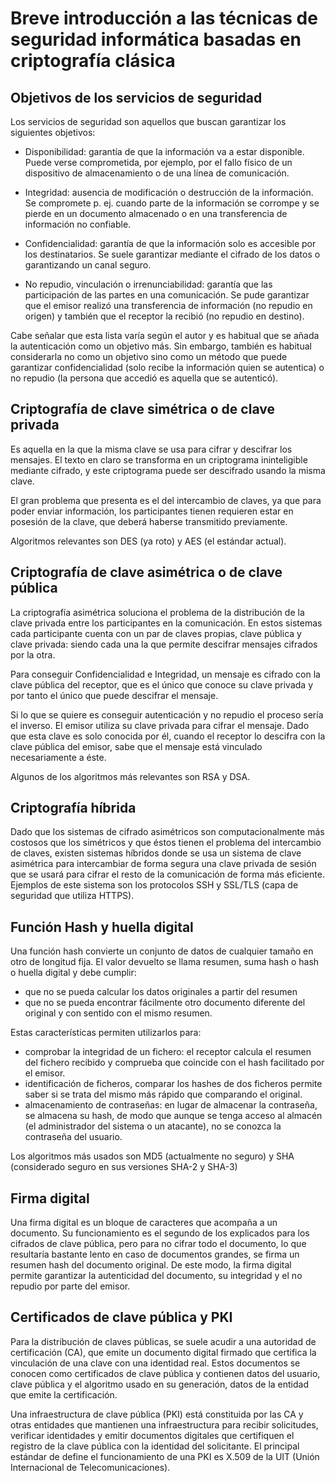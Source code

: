 # Breve introducción a las técnicas de seguridad informática basadas en criptografía clásica

## Objetivos de los servicios de seguridad

Los servicios de seguridad son aquellos que buscan garantizar los siguientes objetivos:

- Disponibilidad: garantía de que la información va a estar disponible. Puede verse comprometida, por ejemplo, por el fallo físico de un dispositivo de almacenamiento o de una línea de comunicación.

- Integridad: ausencia de modificación o destrucción de la información. Se compromete p. ej. cuando parte de la información se corrompe y se pierde en un documento almacenado o en una transferencia de información no confiable.

- Confidencialidad: garantía de que la información solo es accesible por los destinatarios. Se suele garantizar mediante el cifrado de los datos o garantizando un canal seguro.

- No repudio, vinculación o irrenunciabilidad: garantía que las participación de las partes en una comunicación. Se pude garantizar que el emisor realizó una transferencia de información (no repudio en origen) y también que el receptor la recibió (no repudio en destino).

Cabe señalar que esta lista varía según el autor y es habitual que se añada la autenticación como un objetivo más. Sin embargo, también es habitual considerarla no como un objetivo sino como un método que puede garantizar confidencialidad (solo recibe la información quien se autentica) o no repudio (la persona que accedió es aquella que se autenticó).

## Criptografía de clave simétrica o de clave privada

Es aquella en la que la misma clave se usa para cifrar y descifrar los mensajes. El texto en claro se transforma en un criptograma ininteligible mediante cifrado, y este criptograma puede ser descifrado usando la misma clave.

El gran problema que presenta es el del intercambio de claves, ya que para poder enviar información, los participantes tienen requieren estar en posesión de la clave, que deberá haberse transmitido previamente.

Algoritmos relevantes son DES (ya roto) y AES (el estándar actual).

## Criptografía de clave asimétrica o de clave pública

La criptografía asimétrica soluciona el problema de la distribución de la clave privada entre los participantes en la comunicación. En estos sistemas cada participante cuenta con un par de claves propias, clave pública y clave privada: siendo cada una la que permite descifrar mensajes cifrados por la otra.

Para conseguir Confidencialidad e Integridad, un mensaje es cifrado con la clave pública del receptor, que es el único que conoce su clave privada y por tanto el único que puede descifrar el mensaje.

Si lo que se quiere es conseguir autenticación y no repudio el proceso sería el inverso. El emisor utiliza su clave privada para cifrar el mensaje. Dado que esta clave es solo conocida por él, cuando el receptor lo descifra con la clave pública del emisor, sabe que el mensaje está vinculado necesariamente a éste.

Algunos de los algoritmos más relevantes son RSA y DSA.

## Criptografía híbrida

Dado que los sistemas de cifrado asimétricos son computacionalmente más costosos que los simétricos y que éstos tienen el problema del intercambio de claves, existen sistemas híbridos donde se usa un sistema de clave asimétrica para intercambiar de forma segura una clave privada de sesión que se usará para cifrar el resto de la comunicación de forma más eficiente. Ejemplos de este sistema son los protocolos SSH y SSL/TLS (capa de seguridad que utiliza HTTPS).

## Función Hash y huella digital

Una función hash convierte un conjunto de datos de cualquier tamaño en otro de longitud fija. El valor devuelto se llama resumen, suma hash o hash o huella digital y debe cumplir:

- que no se pueda calcular los datos originales a partir del resumen
- que no se pueda encontrar fácilmente otro documento diferente del original y con sentido con el mismo resumen.

Estas características permiten utilizarlos para:

- comprobar la integridad de un fichero: el receptor calcula el resumen del fichero recibido y comprueba que coincide con el hash facilitado por el emisor.
- identificación de ficheros, comparar los hashes de dos ficheros permite saber si se trata del mismo más rápido que comparando el original.
- almacenamiento de contraseñas: en lugar de almacenar la contraseña, se almacena su hash, de modo que aunque se tenga acceso al almacén (el administrador del sistema o un atacante), no se conozca la contraseña del usuario.

Los algoritmos más usados son MD5 (actualmente no seguro) y SHA (considerado seguro en sus versiones SHA-2 y SHA-3)

## Firma digital

Una firma digital es un bloque de caracteres que acompaña a un documento. Su funcionamiento es el segundo de los explicados para los cifrados de clave pública, pero para no cifrar todo el documento, lo que resultaría bastante lento en caso de documentos grandes, se firma un resumen hash del documento original. De este modo, la firma digital permite garantizar la autenticidad del documento, su integridad y el no repudio por parte del emisor.

## Certificados de clave pública y PKI

Para la distribución de claves públicas, se suele acudir a una autoridad de certificación (CA), que emite un documento digital firmado que certifica la vinculación de una clave con una identidad real. Estos documentos se conocen como certificados de clave pública y contienen datos del usuario, clave pública y el algoritmo usado en su generación, datos de la entidad que emite la certificación.

Una infraestructura de clave pública (PKI) está constituida por las CA y otras entidades que mantienen una infraestructura para recibir solicitudes, verificar identidades y emitir documentos digitales que certifiquen el registro de la clave pública con la identidad del solicitante. El principal estándar de define el funcionamiento de una PKI es X.509 de la UIT (Unión Internacional de Telecomunicaciones).

